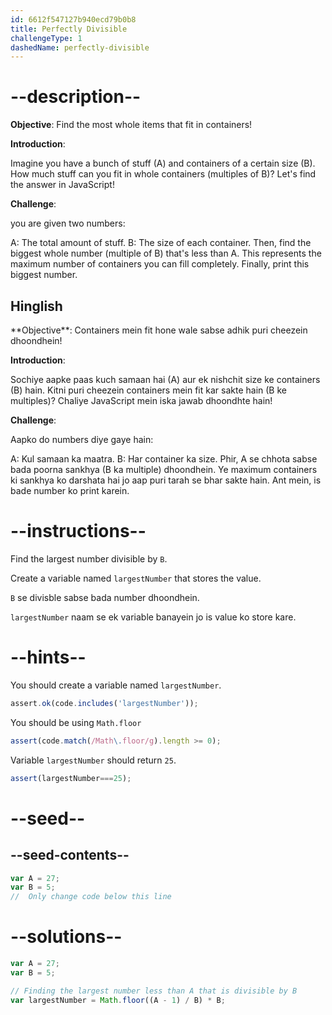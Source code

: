 ```yaml
---
id: 6612f547127b940ecd79b0b8
title: Perfectly Divisible
challengeType: 1
dashedName: perfectly-divisible
---
```


# --description--

**Objective**: Find the most whole items that fit in containers!

**Introduction**:

Imagine you have a bunch of stuff (A) and containers of a certain size (B). How much stuff can you fit in whole containers (multiples of B)? Let's find the answer in JavaScript!


**Challenge**:

you are given two numbers:

A: The total amount of stuff.
B: The size of each container.
Then, find the biggest whole number (multiple of B) that's less than A. This represents the maximum number of containers you can fill completely. Finally, print this biggest number.


<h2>Hinglish</h2>
**Objective**: Containers mein fit hone wale sabse adhik puri cheezein dhoondhein!

**Introduction**:

Sochiye aapke paas kuch samaan hai (A) aur ek nishchit size ke containers (B) hain. Kitni puri cheezein containers mein fit kar sakte hain (B ke multiples)? Chaliye JavaScript mein iska jawab dhoondhte hain!

**Challenge**:

Aapko do numbers diye gaye hain:

A: Kul samaan ka maatra.
B: Har container ka size.
Phir, A se chhota sabse bada poorna sankhya (B ka multiple) dhoondhein. Ye maximum containers ki sankhya ko darshata hai jo aap puri tarah se bhar sakte hain. Ant mein, is bade number ko print karein.

# --instructions--

Find the largest number divisible by `B`. 

Create a variable named `largestNumber` that stores the value.

`B` se divisble sabse bada number dhoondhein.

`largestNumber` naam se ek variable banayein jo is value ko store kare.


# --hints--

You should create a variable named `largestNumber`.

```js
assert.ok(code.includes('largestNumber'));
```

You should be using `Math.floor` 

```js
assert(code.match(/Math\.floor/g).length >= 0);
```

Variable `largestNumber` should return `25`.

```js
assert(largestNumber===25);
```

# --seed--
## --seed-contents--

```js
var A = 27;
var B = 5;
//  Only change code below this line


```

# --solutions--

```js
var A = 27;
var B = 5;

// Finding the largest number less than A that is divisible by B
var largestNumber = Math.floor((A - 1) / B) * B;
```
